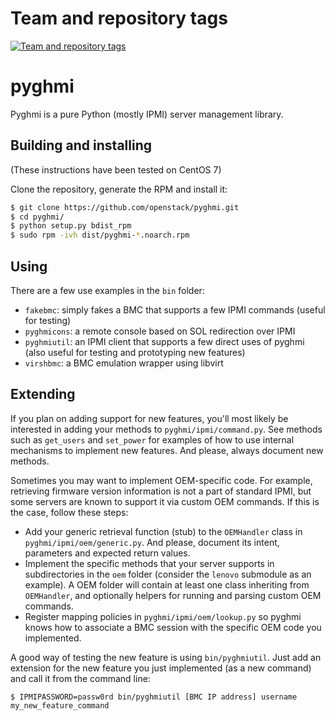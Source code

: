 Team and repository tags
========================

[![Team and repository tags](http://governance.openstack.org/badges/deb-python-pyghmi.svg)](http://governance.openstack.org/reference/tags/index.html)

<!-- Change things from this point on -->

# pyghmi

Pyghmi is a pure Python (mostly IPMI) server management library.

## Building and installing

(These instructions have been tested on CentOS 7)

Clone the repository, generate the RPM and install it:
```bash
$ git clone https://github.com/openstack/pyghmi.git
$ cd pyghmi/
$ python setup.py bdist_rpm
$ sudo rpm -ivh dist/pyghmi-*.noarch.rpm
```

## Using

There are a few use examples in the `bin` folder:

- `fakebmc`: simply fakes a BMC that supports a few IPMI commands (useful for
  testing)
- `pyghmicons`: a remote console based on SOL redirection over IPMI
- `pyghmiutil`: an IPMI client that supports a few direct uses of pyghmi (also
  useful for testing and prototyping new features)
- `virshbmc`: a BMC emulation wrapper using libvirt


## Extending

If you plan on adding support for new features, you'll most likely be interested
in adding your methods to `pyghmi/ipmi/command.py`. See methods such as
`get_users` and `set_power` for examples of how to use internal mechanisms to
implement new features. And please, always document new methods.

Sometimes you may want to implement OEM-specific code. For example, retrieving
firmware version information is not a part of standard IPMI, but some servers
are known to support it via custom OEM commands. If this is the case, follow
these steps:
- Add your generic retrieval function (stub) to the `OEMHandler` class in
  `pyghmi/ipmi/oem/generic.py`. And please, document its intent, parameters and
  expected return values.
- Implement the specific methods that your server supports in subdirectories in
  the `oem` folder (consider the `lenovo` submodule as an example). A OEM folder
  will contain at least one class inheriting from `OEMHandler`, and optionally
  helpers for running and parsing custom OEM commands.
- Register mapping policies in `pyghmi/ipmi/oem/lookup.py` so pyghmi knows how
  to associate a BMC session with the specific OEM code you implemented.

A good way of testing the new feature is using `bin/pyghmiutil`. Just add an
extension for the new feature you just implemented (as a new command) and call
it from the command line:
```
$ IPMIPASSWORD=passw0rd bin/pyghmiutil [BMC IP address] username my_new_feature_command
```
